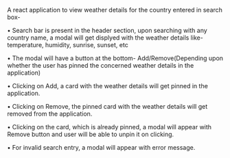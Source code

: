 A react application to view weather details for the country entered in search box-

• Search bar is present in the header section, upon searching with any country name, a modal will get displyed with the weather details like- temperature, humidity, sunrise, sunset, etc

• The modal will have a button at the bottom- Add/Remove(Depending upon whether the user has pinned the concerned weather details in the application)

• Clicking on Add, a card with the weather details will get pinned in the application.

• Clicking on Remove, the pinned card with the weather details will get removed from the application.

• Clicking on the card, which is already pinned, a modal will appear with Remove button and user will be able to unpin it on clicking.

• For invalid search entry, a modal will appear with error message.
